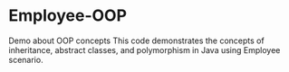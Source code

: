 # Employee-OOP
Demo about OOP concepts
This code demonstrates the concepts of inheritance, abstract classes, and polymorphism in Java using Employee scenario. 
